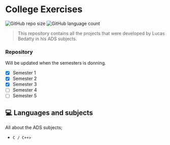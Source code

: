 # College Exercises

![GitHub repo size](https://img.shields.io/github/repo-size/bedatty/college_exercises?style=for-the-badge)
![GitHub language count](https://img.shields.io/github/languages/count/bedatty/college_exercises?style=for-the-badge)

> This repository contains all the projects that were developed by Lucas Bedatty in his ADS subjects.

### Repository

Will be updated when the semesters is donning.

- [x] Semester 1
- [x] Semester 2
- [x] Semester 3
- [ ] Semester 4
- [ ] Semester 5

## 💻 Languages and subjects

All about the ADS subjects;

* `C / C++>`
